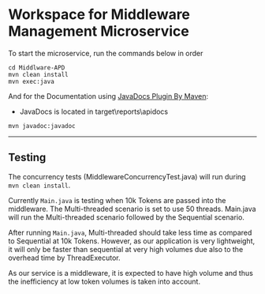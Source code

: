 # Workspace for Middleware Management Microservice

To start the microservice, run the commands below in order

```console
cd Middlware-APD
mvn clean install
mvn exec:java
```

And for the Documentation using [JavaDocs Plugin By Maven](https://maven.apache.org/plugins/maven-javadoc-plugin/usage.html):

- JavaDocs is located in target\reports\apidocs

```console
mvn javadoc:javadoc
```

---

## Testing

The concurrency tests (MiddlewareConcurrencyTest.java) will run during ``` mvn clean install ```.

Currently ```Main.java``` is testing when 10k Tokens are passed into the middleware. The Multi-threaded scenario is set to use 50 threads. Main.java will run the Multi-threaded scenario followed by the Sequential scenario.

After running ``` Main.java ```, Multi-threaded should take less time as compared to Sequential at 10k Tokens. However, as our application is very lightweight, it will only be faster than sequential at very high volumes due also to the overhead time by ThreadExecutor.

As our service is a middleware, it is expected to have high volume and thus the inefficiency at low token volumes is taken into account.
